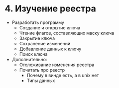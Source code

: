 # 4. Изучение реестра

- Разработать программу
    - Создание и открытие ключа
    - Чтение флагов, составляющих маску ключа
    - Закрытие ключа
    - Сохранение изменений
    - Добавление данных к ключу
    - Поиск ключа
- Дополнительно:
    - Отслеживание изменения реестра
    - Почитать про реестр
        - Почему в винде есть, а в unix нет
        - Типы данных
